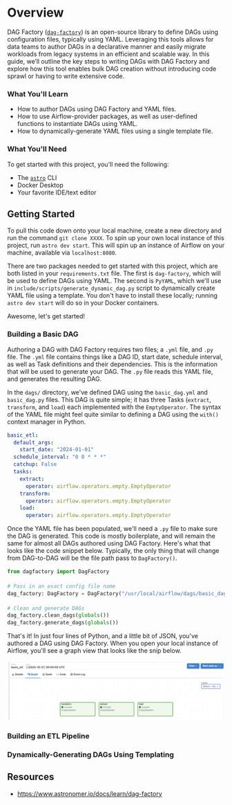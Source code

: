 # Overview

DAG Factory ([`dag-factory`](https://github.com/astronomer/dag-factory)) is an open-source library to define DAGs using configuration files, typically using 
YAML. Leveraging this tools allows for data teams to author DAGs in a declarative manner and easily migrate workloads 
from legacy systems in an efficient and scalable way. In this guide, we’ll outline the key steps to writing DAGs with 
DAG Factory and explore how this tool enables bulk DAG creation without introducing code sprawl or having to write 
extensive code.


### What You'll Learn

- How to author DAGs using DAG Factory and YAML files.
- How to use Airflow-provider packages, as well as user-defined functions to instantiate DAGs using YAML.
- How to dynamically-generate YAML files using a single template file.


### What You'll Need

To get started with this project, you'll need the following:

- The [`astro`](https://www.astronomer.io/docs/astro/cli/install-cli) CLI
- Docker Desktop
- Your favorite IDE/text editor


## Getting Started

To pull this code down onto your local machine, create a new directory and run the command `git clone XXXX`. To spin up 
your own local instance of this project, run `astro dev start`. This will spin up an instance of Airflow on your 
machine, available via `localhost:8080`.

There are two packages needed to get started with this project, which are both listed in your `requirements.txt` file. 
The first is `dag-factory`, which will be used to define DAGs using YAML. The second is `PyYAML`, which we'll use in 
`include/scripts/generate_dynamic_dag.py` script to dynamically create YAML file using a template. You don't have to 
install these locally; running `astro dev start` will do so in your Docker containers.

Awesome, let's get started!


### Building a Basic DAG

Authoring a DAG with DAG Factory requires two files; a `.yml` file, and `.py` file. The `.yml` file contains things
like a DAG ID, start date, schedule interval, as well as Task definitions and their dependencies. This is the 
information that will be used to generate your DAG. The `.py` file reads this YAML file, and generates the resulting 
DAG.

In the `dags/` directory, we've defined DAG using the `basic_dag.yml` and `basic_dag.py` files. This DAG is quite 
simple; it has three Tasks (`extract`, `transform`, and `load`) each implemented with the `EmptyOperator`. The syntax 
of the YAML file might feel quite similar to defining a DAG using the `with()` context manager in Python.

```yaml
basic_etl:
  default_args:
    start_date: "2024-01-01"
  schedule_interval: "0 0 * * *"
  catchup: False
  tasks:
    extract:
      operator: airflow.operators.empty.EmptyOperator
    transform:
      operator: airflow.operators.empty.EmptyOperator
    load:
      operator: airflow.operators.empty.EmptyOperator
```

Once the YAML file has been populated, we'll need a `.py` file to make sure the DAG is generated. This code is mostly 
boilerplate, and will remain the same for almost all DAGs authored using DAG Factory. Here's what that looks like the 
code snippet below. Typically, the only thing that will change from DAG-to-DAG will be the file path pass to 
`DagFactory()`.

```python
from dagfactory import DagFactory

# Pass in an exact config file name
dag_factory: DagFactory = DagFactory("/usr/local/airflow/dags/basic_dag.yml")

# Clean and generate DAGs
dag_factory.clean_dags(globals())
dag_factory.generate_dags(globals())
```

That's it! In just four lines of Python, and a little bit of JSON, you've authored a DAG using DAG Factory. When you 
open your local instance of Airflow, you'll see a graph view that looks like the snip below.

![Graph view of a DAG built using DAG Factory.](assets/basic_dag__graph_view.png)


### Building an ETL Pipeline


### Dynamically-Generating DAGs Using Templating


## Resources

- https://www.astronomer.io/docs/learn/dag-factory
